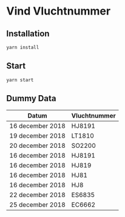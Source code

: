 # Vind Vluchtnummer

## Installation

```
yarn install
```

## Start

```
yarn start
```

## Dummy Data

| Datum            | Vluchtnummer |
| ---------------- | ------------ |
| 16 december 2018 | HJ8191       |
| 19 december 2018 | LT1810       |
| 20 december 2018 | SO2200       |
| 16 december 2018 | HJ8191       |
| 16 december 2018 | HJ819        |
| 16 december 2018 | HJ81         |
| 16 december 2018 | HJ8          |
| 22 december 2018 | ES6835       |
| 25 december 2018 | EC6662       |
